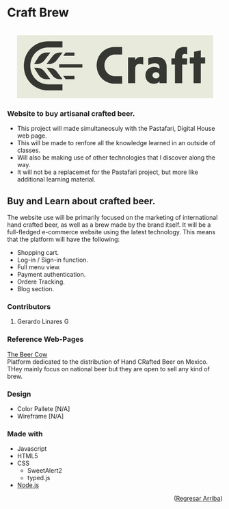 # Craft Brew

<br />
<div align="center">
  <a>
    <img src="public/images/logo.jpg" alt="Logo" width="459" height="147">
  </a>
</div>

### Website to buy artisanal crafted beer.

- This project will made simultaneosuly with the Pastafari, Digital House web page.
- This will be made to renfore all the knowledge learned in an outside of classes.
- Will also be making use of other technologies that I discover along the way.
- It will not be a replacemet for the Pastafari project, but more like additional learning material.

## Buy and Learn about crafted beer.

The website use will be primarily focused on the marketing of international hand crafted beer, as well as a brew made by the brand itself. It will be a full-fledged e-commerce website using the latest technology. This means that the platform will have the following:

- Shopping cart.
- Log-in / Sign-in function.
- Full menu view.
- Payment authentication.
- Ordere Tracking.
- Blog section.

### Contributors

1. Gerardo Linares G

### Reference Web-Pages

[The Beer Cow](https://thebeercow.com)<br/>
Platform dedicated to the distribution of Hand CRafted Beer on Mexico. THey mainly focus on national beer but they are open to sell any kind of brew.

### Design
- Color Pallete [N/A]
- Wireframe [N/A]

### Made with
* Javascript
* HTML5
* CSS
    - SweetAlert2
    - typed.js
* [Node.js](https://nodejs.org/en/)



<p align="right">(<a href="#top">Regresar Arriba</a>)</p>
